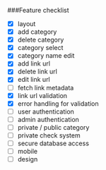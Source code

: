 ###Feature checklist
- [x] layout
- [x] add category
- [x] delete category
- [x] category select
- [x] category name edit
- [x] add link url
- [x] delete link url
- [x] edit link url
- [ ] fetch link metadata
- [x] link url validation
- [x] error handling for validation
- [ ] user authentication
- [ ] admin authentication
- [ ] private / public category
- [ ] private check system
- [ ] secure database access
- [ ] mobile
- [ ] design